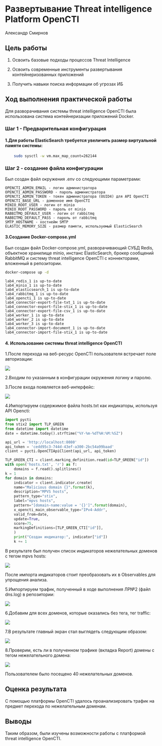 # Развертывание Threat intelligence Platform OpenCTI
Александр Смирнов

## Цель работы

1.  Освоить базовые подходы процессов Threat Intelligence

2.  Освоить современные инструменты развертывания контейнеризованных
    приложений

3.  Получить навыки поиска информации об угрозах ИБ

## Ход выполнения практической работы

Для разворачивания системы threat intelligence OpenCTI была использована
система контейнеризации приложений Docker.

### Шаг 1 - Предварительная конфигурация

#### 1.Для работы ElasticSearch требуется увеличить размер виртуальной памяти системы:

``` bash
    sudo sysctl -w vm.max_map_count=262144
```

### Шаг 2 - создание файла конфигурации

Был создан файл окружения .env со следующими параметрами:

    OPENCTI_ADMIN_EMAIL - логин администратора
    OPENCTI_ADMIN_PASSWORD - пароль администратора
    OPENCTI_ADMIN_TOKEN - токен администратора (UUID4) для API OpenCTI
    OPENCTI_BASE_URL - доменное имя OpenCTI
    MINIO_ROOT_USER - логин от minio
    MINIO_ROOT_PASSWORD - пароль от minio
    RABBITMQ_DEFAULT_USER - логин от rabbitmq
    RABBITMQ_DEFAULT_PASS - пароль от rabbitmq
    SMTP_HOSTNAME - хостнейм SMTP
    ELASTIC_MEMORY_SIZE - размер памяти, используемый ElasticSearch

#### 3.Создание Docker-compose.yml

Был создан файл Docker-compose.yml, разворачивающий СУБД Redis,
объектное хранилище minio, инстанс ElasticSearch, брокер сообщений
RabbitMQ и систему threat intelligence OpenCTI с коннекторами, вложенный
в репозитории.

``` bash
docker-compose up -d
```

    lab4_redis_1 is up-to-date
    lab4_minio_1 is up-to-date
    lab4_elasticsearch_1 is up-to-date
    lab4_rabbitmq_1 is up-to-date
    lab4_opencti_1 is up-to-date
    lab4_connector-export-file-txt_1 is up-to-date
    lab4_connector-export-file-stix_1 is up-to-date
    lab4_connector-export-file-csv_1 is up-to-date
    lab4_worker_1 is up-to-date
    lab4_worker_2 is up-to-date
    lab4_worker_3 is up-to-date
    lab4_connector-import-document_1 is up-to-date
    lab4_connector-import-file-stix_1 is up-to-date

#### 4. Использование системы threat intelligence OpenCTI

1.После перехода на веб-ресурс OpenCTI пользователя встречает поле
авторизации:

![](./media/1.png)

2.Входим по указанным в конфигурации окружения логину и паролю.

3.После входа появляется веб-интерфейс:

![](./media/2.png)

4.Импортируем содержимое файла hosts.txt как индикаторы, используя API
Opencti:

``` python
import pycti
from stix2 import TLP_GREEN
from datetime import datetime
date = datetime.today().strftime("%Y-%m-%dT%H:%M:%SZ")

api_url = 'http://localhost:8080'
api_token = 'cedd95c3-744d-43ef-a300-2bc54a99baad'
client = pycti.OpenCTIApiClient(api_url, api_token)

TLP_GREEN_CTI = client.marking_definition.read(id=TLP_GREEN["id"])
with open('hosts.txt', 'r') as f:
    domains = f.read().splitlines()
k = 1
for domain in domains:
    indicator = client.indicator.create(
    name="Malicious domain {}".format(k),
    description="MPVS hosts",
    pattern_type="stix",
    label="mpvs hosts",
    pattern="[domain-name:value = '{}']".format(domain),
    x_opencti_main_observable_type="IPv4-Addr",
    valid_from=date,
    update=True,
    score=75,
    markingDefinitions=[TLP_GREEN_CTI["id"]],
    )
    print("Создан индикатор:", indicator["id"])
    k += 1
```

В результате был получен список индикаторов нежелательных доменов с
тегом mpvs hosts:

![](./media/3.png)

После импорта индикаторов стоит преобразовать их в Observables для
упрощения анализа.

5.Импортируем трафик, полученный в ходе выполнения ЛР№2 (файл dns.log) в
репозитории:

![](./media/4.png)

6.Добавим для всех доменов, которые оказались без тега, тег traffic:

![](./media/5.png)

7.В результате главный экран стал выглядеть следующим образом:

![](./media/6.png)

8.Проверим, есть ли в полученном трафике (вкладка Report) домены с тегом
нежелательного домена:

![](./media/7.png)

Пользователем было посещено 40 нежелательных доменов.

## Оценка результата

С помощью платформы OpenCTI удалось проанализировать трафик на предмет
перехода по нежелательным доменам.

## Выводы

Таким образом, были изучены возможности работы с платформой threat
intelligence OpenCTI.